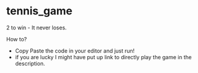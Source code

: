 # tennis_game
2 to win - It never loses.


How to?
- Copy Paste the code in your editor and just run!
- if you are lucky I might have put up link to directly play the game in the description.
